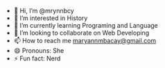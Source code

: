 - 👋 Hi, I’m @mrynnbcy
- 👀 I’m interested in History
- 🌱 I’m currently learning Programing and Language
- 💞️ I’m looking to collaborate on Web Developing
- 📫 How to reach me maryannmbacay@gmail.com
- 😄 Pronouns: She
- ⚡ Fun fact: Nerd

<!---
mrynnbcy/mrynnbcy is a ✨ special ✨ repository because its `README.md` (this file) appears on your GitHub profile.
You can click the Preview link to take a look at your changes.
--->
